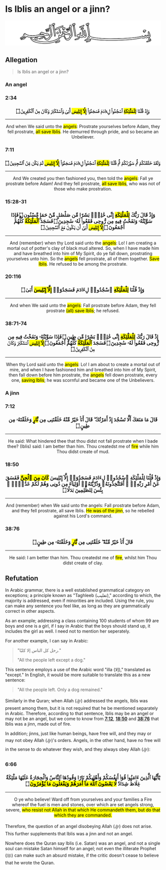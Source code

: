 # Is Iblis an angel or a jinn?
![Bismillah](./Files/SVG/Bismillah.svg 'In the name of Allah (ﷻ), Most Gracious, Most Merciful. :no-zoom')

## Allegation
> Is Iblis an angel or a jinn?
### An angel
<!-- tabs:start -->

### **<b>2:34</b>**
<h3><p style="text-align:center;">وَإِذْ قُلْنَا <mark>لِلْمَلَٰٓئِكَةِ</mark> ٱسْجُدُوا۟ لِءَادَمَ فَسَجَدُوٓا۟ <mark>إِلَّآ إِبْلِيسَ</mark> أَبَىٰ وَٱسْتَكْبَرَ وَكَانَ مِنَ ٱلْكَٰفِرِينَ ۝</p></h3>

***

<p style="text-align:center;">And when We said unto the <mark>angels</mark>: Prostrate yourselves before Adam, they fell prostrate, <mark>all save Iblis</mark>. He demurred through pride, and so became an Unbeliever.</p>

### **<b>7:11</b>**
<h3><p style="text-align:center;">وَلَقَدْ خَلَقْنَٰكُمْ ثُمَّ صَوَّرْنَٰكُمْ ثُمَّ قُلْنَا <mark>لِلْمَلَٰٓئِكَةِ</mark> ٱسْجُدُوا۟ لِءَادَمَ فَسَجَدُوٓا۟ <mark>إِلَّآ إِبْلِيسَ</mark> لَمْ يَكُن مِّنَ ٱلسَّٰجِدِينَ ۝</p></h3>

***

<p style="text-align:center;">And We created you then fashioned you, then told the <mark>angels</mark>: Fall ye prostrate before Adam! And they fell prostrate, <mark>all save Iblis</mark>, who was not of those who make prostration.</p>

### **<b>15:28-31</b>**
<h3><p style="text-align:center;">وَإِذْ قَالَ رَبُّكَ <mark>لِلْمَلَٰٓئِكَةِ</mark> إِنِّى خَٰلِقٌۢ بَشَرًا مِّن صَلْصَٰلٍ مِّنْ حَمَإٍ مَّسْنُونٍ ۝ فَإِذَا سَوَّيْتُهُۥ وَنَفَخْتُ فِيهِ مِن رُّوحِى فَقَعُوا۟ لَهُۥ سَٰجِدِينَ ۝ فَسَجَدَ <mark>ٱلْمَلَٰٓئِكَةُ</mark> كُلُّهُمْ أَجْمَعُونَ ۝ <mark>إِلَّآ إِبْلِيسَ</mark> أَبَىٰٓ أَن يَكُونَ مَعَ ٱلسَّٰجِدِينَ ۝</p></h3>

***

<p style="text-align:center;">And (remember) when thy Lord said unto the <mark>angels</mark>: Lo! I am creating a mortal out of potter's clay of black mud altered. So, when I have made him and have breathed into him of My Spirit, do ye fall down, prostrating yourselves unto him. So the <mark>angels</mark> fell prostrate, all of them together. <mark>Save Iblis</mark>. He refused to be among the prostrate.</p>

### **<b>20:116</b>**
<h3><p style="text-align:center;">وَإِذْ قُلْنَا <mark>لِلْمَلَٰٓئِكَةِ</mark> ٱسْجُدُوا۟ لِءَادَمَ فَسَجَدُوٓا۟ <mark>إِلَّآ إِبْلِيسَ</mark> أَبَىٰ ۝</p></h3>

***

<p style="text-align:center;">And when We said unto the <mark>angels</mark>: Fall prostrate before Adam, they fell prostrate <mark>(all) save Iblis</mark>; he refused.</p>

### **<b>38:71-74</b>**
<h3><p style="text-align:center;">إِذْ قَالَ رَبُّكَ <mark>لِلْمَلَٰٓئِكَةِ</mark> إِنِّى خَٰلِقٌۢ بَشَرًا مِّن طِينٍ ۝ فَإِذَا سَوَّيْتُهُۥ وَنَفَخْتُ فِيهِ مِن رُّوحِى فَقَعُوا۟ لَهُۥ سَٰجِدِينَ ۝ فَسَجَدَ <mark>ٱلْمَلَٰٓئِكَةُ</mark> كُلُّهُمْ أَجْمَعُونَ ۝ <mark>إِلَّآ إِبْلِيسَ</mark> ٱسْتَكْبَرَ وَكَانَ مِنَ ٱلْكَٰفِرِينَ ۝</p></h3>

***

<p style="text-align:center;">When thy Lord said unto the <mark>angels</mark>: Lo! I am about to create a mortal out of mire, and when I have fashioned him and breathed into him of My Spirit, then fall down before him prostrate, the <mark>angels</mark> fell down prostrate, every one, <mark>saving Iblis</mark>; he was scornful and became one of the Unbelievers.</p>

<!-- tabs:end -->

### A jinn
<!-- tabs:start -->

### **<b>7:12</b>**
<h3><p style="text-align:center;">قَالَ مَا مَنَعَكَ أَلَّا تَسْجُدَ إِذْ أَمَرْتُكَ ۖ قَالَ أَنَا۠ خَيْرٌ مِّنْهُ خَلَقْتَنِى مِن <mark>نَّارٍ</mark> وَخَلَقْتَهُۥ مِن طِينٍ ۝</p></h3>

***

<p style="text-align:center;">He said: What hindered thee that thou didst not fall prostrate when I bade thee? (Iblis) said: I am better than him. Thou createdst me of <mark>fire</mark> while him Thou didst create of mud.</p>

### **<b>18:50</b>**
<h3><p style="text-align:center;">وَإِذْ قُلْنَا لِلْمَلَٰٓئِكَةِ ٱسْجُدُوا۟ لِءَادَمَ فَسَجَدُوٓا۟ إِلَّآ إِبْلِيسَ <mark>كَانَ مِنَ ٱلْجِنِّ</mark> فَفَسَقَ عَنْ أَمْرِ رَبِّهِۦٓ ۗ أَفَتَتَّخِذُونَهُۥ وَذُرِّيَّتَهُۥٓ أَوْلِيَآءَ مِن دُونِى وَهُمْ لَكُمْ عَدُوٌّۢ ۚ بِئْسَ لِلظَّٰلِمِينَ بَدَلًا ۝</p></h3>

***

<p style="text-align:center;">And (remember) when We said unto the angels: Fall prostrate before Adam, and they fell prostrate, all save Iblis. <mark>He was of the jinn</mark>, so he rebelled against his Lord's command.</p>

### **<b>38:76</b>**
<h3><p style="text-align:center;">قَالَ أَنَا۠ خَيْرٌ مِّنْهُ ۖ خَلَقْتَنِى مِن <mark>نَّارٍ</mark> وَخَلَقْتَهُۥ مِن طِينٍ ۝</p></h3>

***

<p style="text-align:center;">He said: I am better than him. Thou createdst me of <mark>fire</mark>, whilst him Thou didst create of clay.</p>

<!-- tabs:end -->

## Refutation
In Arabic grammar, there is a well established grammatical category on exceptions; a principle known as "Taghleeb (تغليب)," according to which, the majority is addressed, even if minorities are included. Using the rule, you can make any sentence you feel like, as long as they are grammatically correct in other aspects.

As an example; addressing a class containing 100 students of whom 99 are boys and one is a girl, if I say in Arabic that the boys should stand up, it includes the girl as well. I need not to mention her seperately.

For another example, I can say in Arabic:
> "رحل كل الناس إلا كلبًا."
> 
> "All the people left except a dog."

This sentence employs a use of the Arabic word "illa (إلا)," translated as "except." In English, it would be more suitable to translate this as a new sentence:
> "All the people left. Only a dog remained."

Similarly in the Quran; when Allah (ﷻ) addressed the angels, Iblis was present among them, but it is not required that he be mentioned separately in Arabic. Therefore, according to that sentence, Iblis may be an angel or may not be an angel, but we come to know from **[7:12](<https://quranx.com/7.12>)**, **[18:50](<https://quranx.com/18.50>)** and  **[38:76](<https://quranx.com/38.76>)** that Iblis was a jinn, made out of fire.

In addition; jinns, just like human beings, have free will, and they may or may not obey Allah (ﷻ)'s orders. Angels, in the other hand, have no free will in the sense to do whatever they wish, and they always obey Allah (ﷻ):
<!-- tabs:start -->

### **<b>6:66</b>**
<h3><p style="text-align:center;">يَٰٓأَيُّهَا ٱلَّذِينَ ءَامَنُوا۟ قُوٓا۟ أَنفُسَكُمْ وَأَهْلِيكُمْ نَارًا وَقُودُهَا ٱلنَّاسُ وَٱلْحِجَارَةُ عَلَيْهَا مَلَٰٓئِكَةٌ غِلَاظٌ شِدَادٌ <mark>لَّا يَعْصُونَ ٱللَّهَ مَآ أَمَرَهُمْ وَيَفْعَلُونَ مَا يُؤْمَرُونَ</mark> ۝</p></h3>

***

<p style="text-align:center;">O ye who believe! Ward off from yourselves and your families a Fire whereof the fuel is men and stones, over which are set angels strong, severe, <mark>who resist not Allah in that which He commandeth them, but do that which they are commanded.</mark></p>

<!-- tabs:end -->

Therefore, the question of an angel disobeying Allah (ﷻ) does not arise. This further supplements that Iblis was a jinn and not an angel.

Nowhere does the Quran say Iblis (i.e. Satan) was an angel, and not a single soul can mistake Satan himself for an angel; not even the illiterate Prophet (ﷺ) can make such an absurd mistake, if the critic doesn't cease to believe that he wrote the Quran.